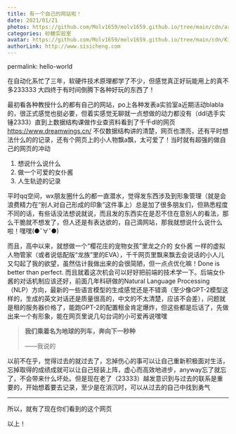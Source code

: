 ```yaml
---
title: 有一个自己的网站啦！
date: 2021/01/21
photos: https://github.com/Molv1659/molv1659.github.io/tree/main/cdn/article-covers/15.JPG
categories: 砂糖实验室
avatar: https://github.com/Molv1659/molv1659.github.io/tree/main/cdn/Kirito1.jpg
authorLink: http://www.sisicheng.com
---
```

permalink: hello-world

在自动化系忙了三年，软硬件技术原理都学了不少，但感觉真正好玩能用上的真不多233333 大四终于有时间倒腾下各种好玩的东西了！

最初看各种教授什么的都有自己的网站，po上各种发表a实验室a近期活动blabla的，很正式感觉也挺必要，但着实感觉无聊就一点想做的动力都没有（ddl选手实锤2333）直到上数据结构课做作业查资料看到了千千dl的网页 https://www.dreamwings.cn/ 不仅数据结构讲的清楚，网页也漂亮，还有平时想法什么的的记录，还有个网页上的小人物飘a飘，太可爱了！当时就有超强的做自己的网页的冲动

1. 想说什么说什么
2. 做一个可爱的女仆酱
3. 人生轨迹的记录



平时qq空间，wx朋友圈什么的都一直潜水，觉得发东西涉及到形象管理（就是会浪费精力在“别人对自己形成的印象”这件事上）总是加了很多朋友们，但熟悉程度不同的话，有些话没法想说就说，而且发的东西实在是忍不住在意别人的看法，那么干脆就不想发了，但人还是有表达欲的，自己滴网站，那我就想说什么说什么啦！嘿嘿(●ˇ∀ˇ●)

而且，高中以来，就想做一个“樱花庄的宠物女孩”里龙之介的 女仆酱 一样的虚拟人物管家（或者说低配版“龙族”里的EVA），千千网页里飘来飘去会说话的小人儿又勾起了我的欲望，虽然估计我做出来的会很简陋，但一点点优化嘛！Done is better than perfect. 而且就着这次机会可以好好把前端的技术学一下。后端女仆酱的对话机制应该还好，前面几年科研做的Natural Language Processing（NLP）方向，最新的一些语言模型的生成感觉还是不错滴（至少像GPT-2模型这样的，生成的英文对话还是质量很高的，中文的不太清楚，应该不会差），问题就是租的服务器价格了，能跑GPT-2的配置租金肯定爆炸，但这些都是后话了，先做出来一个有形象，能在网页里说几句台词的小可爱再说嘿嘿



> **我们乘着名为地球的列车，奔向下一秒种**
>
> ——我说的

以前不在乎，觉得过去的就过去了，忘掉伤心的事可以让自己重新积极面对生活，忘掉取得的成绩成就可以让自己轻装上阵，虚心而高效地进步，anyway忘了就忘了，不会带来什么坏处。但是现在老了（23333）越发意识到与过去的联系是重要的，开始想着要去记录，至少是在消沉时，可以从过去的自己中找到勇气

------

所以，就有了现在你们看到的这个网页

以上！
